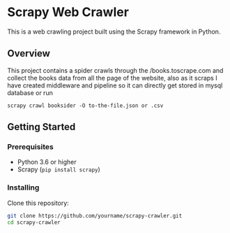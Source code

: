 # Scrapy Web Crawler

This is a web crawling project built using the Scrapy framework in Python.

## Overview

This project contains a spider crawls through the /books.toscrape.com and collect the books data from all the page of the website, also as it scraps<stronge> I have created middleware and pipeline so it can directly get stored in mysql database </stronge>or run 
```
scrapy crawl booksider -O to-the-file.json or .csv
```
## Getting Started

### Prerequisites

- Python 3.6 or higher
- Scrapy (`pip install scrapy`)

### Installing

Clone this repository:

```bash
git clone https://github.com/yourname/scrapy-crawler.git
cd scrapy-crawler
```

